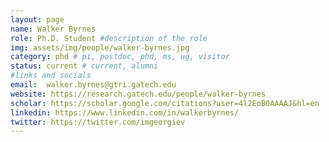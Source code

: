 ```yaml
---
layout: page
name: Walker Byrnes
role: Ph.D. Student #description of the role
img: assets/img/people/walker-byrnes.jpg
category: phd # pi, postdoc, phd, ms, ug, visitor
status: current # current, alumni
#links and socials
email:  walker.byrnes@gtri.gatech.edu
website: https://research.gatech.edu/people/walker-byrnes
scholar: https://scholar.google.com/citations?user=4l2EoB0AAAAJ&hl=en
linkedin: https://www.linkedin.com/in/walkerbyrnes/
twitter: https://twitter.com/imgeorgiev
---
```

